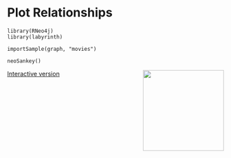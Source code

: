 
# Plot Relationships

```
library(RNeo4j)
library(labyrinth)

importSample(graph, "movies")

neoSankey()
```

<a href="url"><img src="movies.png" align="right" height="188" width="188" ></a>

[Interactive version](http://darrkj.github.io/blog/labyrinth/movies)  


